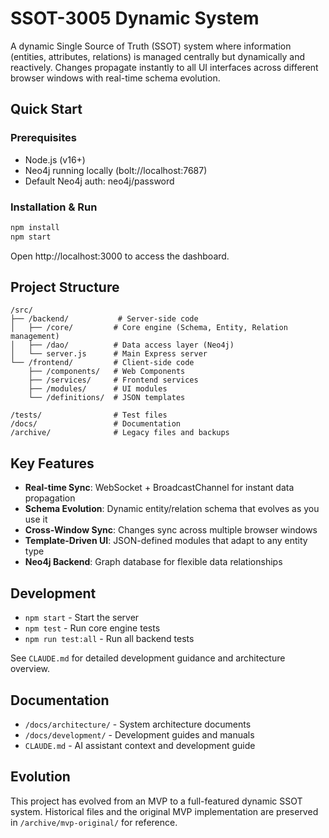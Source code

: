 # SSOT-3005 Dynamic System

A dynamic Single Source of Truth (SSOT) system where information (entities, attributes, relations) is managed centrally but dynamically and reactively. Changes propagate instantly to all UI interfaces across different browser windows with real-time schema evolution.

## Quick Start

### Prerequisites
- Node.js (v16+)
- Neo4j running locally (bolt://localhost:7687)
- Default Neo4j auth: neo4j/password

### Installation & Run
```bash
npm install
npm start
```

Open http://localhost:3000 to access the dashboard.

## Project Structure

```
/src/
├── /backend/           # Server-side code
│   ├── /core/         # Core engine (Schema, Entity, Relation management)
│   ├── /dao/          # Data access layer (Neo4j)
│   └── server.js      # Main Express server
└── /frontend/         # Client-side code
    ├── /components/   # Web Components
    ├── /services/     # Frontend services
    ├── /modules/      # UI modules
    └── /definitions/  # JSON templates

/tests/                # Test files
/docs/                 # Documentation
/archive/              # Legacy files and backups
```

## Key Features

- **Real-time Sync**: WebSocket + BroadcastChannel for instant data propagation
- **Schema Evolution**: Dynamic entity/relation schema that evolves as you use it
- **Cross-Window Sync**: Changes sync across multiple browser windows
- **Template-Driven UI**: JSON-defined modules that adapt to any entity type
- **Neo4j Backend**: Graph database for flexible data relationships

## Development

- `npm start` - Start the server
- `npm test` - Run core engine tests
- `npm run test:all` - Run all backend tests

See `CLAUDE.md` for detailed development guidance and architecture overview.

## Documentation

- `/docs/architecture/` - System architecture documents
- `/docs/development/` - Development guides and manuals
- `CLAUDE.md` - AI assistant context and development guide

## Evolution

This project has evolved from an MVP to a full-featured dynamic SSOT system. Historical files and the original MVP implementation are preserved in `/archive/mvp-original/` for reference.